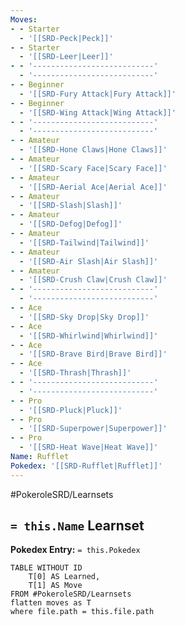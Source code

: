 ```yaml
---
Moves:
- - Starter
  - '[[SRD-Peck|Peck]]'
- - Starter
  - '[[SRD-Leer|Leer]]'
- - '---------------------------'
  - '---------------------------'
- - Beginner
  - '[[SRD-Fury Attack|Fury Attack]]'
- - Beginner
  - '[[SRD-Wing Attack|Wing Attack]]'
- - '---------------------------'
  - '---------------------------'
- - Amateur
  - '[[SRD-Hone Claws|Hone Claws]]'
- - Amateur
  - '[[SRD-Scary Face|Scary Face]]'
- - Amateur
  - '[[SRD-Aerial Ace|Aerial Ace]]'
- - Amateur
  - '[[SRD-Slash|Slash]]'
- - Amateur
  - '[[SRD-Defog|Defog]]'
- - Amateur
  - '[[SRD-Tailwind|Tailwind]]'
- - Amateur
  - '[[SRD-Air Slash|Air Slash]]'
- - Amateur
  - '[[SRD-Crush Claw|Crush Claw]]'
- - '---------------------------'
  - '---------------------------'
- - Ace
  - '[[SRD-Sky Drop|Sky Drop]]'
- - Ace
  - '[[SRD-Whirlwind|Whirlwind]]'
- - Ace
  - '[[SRD-Brave Bird|Brave Bird]]'
- - Ace
  - '[[SRD-Thrash|Thrash]]'
- - '---------------------------'
  - '---------------------------'
- - Pro
  - '[[SRD-Pluck|Pluck]]'
- - Pro
  - '[[SRD-Superpower|Superpower]]'
- - Pro
  - '[[SRD-Heat Wave|Heat Wave]]'
Name: Rufflet
Pokedex: '[[SRD-Rufflet|Rufflet]]'
---
```


#PokeroleSRD/Learnsets

## `= this.Name` Learnset

**Pokedex Entry:** `= this.Pokedex`

```dataview
TABLE WITHOUT ID
    T[0] AS Learned,
    T[1] AS Move
FROM #PokeroleSRD/Learnsets
flatten moves as T
where file.path = this.file.path
```
